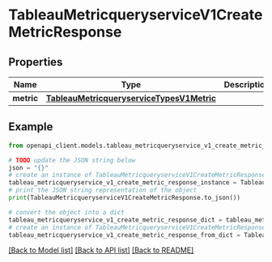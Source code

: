 # TableauMetricqueryserviceV1CreateMetricResponse


## Properties

Name | Type | Description | Notes
------------ | ------------- | ------------- | -------------
**metric** | [**TableauMetricqueryserviceTypesV1Metric**](TableauMetricqueryserviceTypesV1Metric.md) |  | [optional] 

## Example

```python
from openapi_client.models.tableau_metricqueryservice_v1_create_metric_response import TableauMetricqueryserviceV1CreateMetricResponse

# TODO update the JSON string below
json = "{}"
# create an instance of TableauMetricqueryserviceV1CreateMetricResponse from a JSON string
tableau_metricqueryservice_v1_create_metric_response_instance = TableauMetricqueryserviceV1CreateMetricResponse.from_json(json)
# print the JSON string representation of the object
print(TableauMetricqueryserviceV1CreateMetricResponse.to_json())

# convert the object into a dict
tableau_metricqueryservice_v1_create_metric_response_dict = tableau_metricqueryservice_v1_create_metric_response_instance.to_dict()
# create an instance of TableauMetricqueryserviceV1CreateMetricResponse from a dict
tableau_metricqueryservice_v1_create_metric_response_from_dict = TableauMetricqueryserviceV1CreateMetricResponse.from_dict(tableau_metricqueryservice_v1_create_metric_response_dict)
```
[[Back to Model list]](../README.md#documentation-for-models) [[Back to API list]](../README.md#documentation-for-api-endpoints) [[Back to README]](../README.md)


